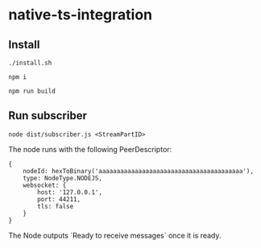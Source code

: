 # native-ts-integration

## Install

`./install.sh`

`npm i`

`npm run build`

## Run subscriber

`node dist/subscriber.js <StreamPartID>`

The node runs with the following PeerDescriptor:

```
{
    nodeId: hexToBinary('aaaaaaaaaaaaaaaaaaaaaaaaaaaaaaaaaaaaaaaa'),
    type: NodeType.NODEJS,
    websocket: {
        host: '127.0.0.1',
        port: 44211,
        tls: false
    }
}
```

The Node outputs ´Ready to receive messages´ once it is ready.